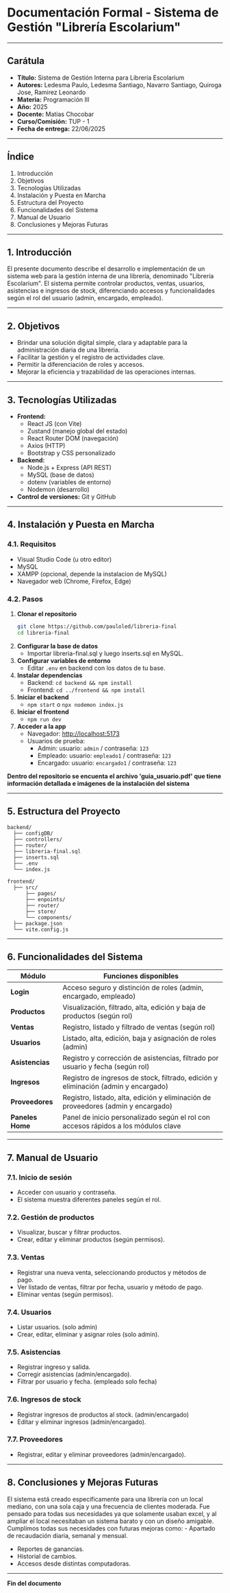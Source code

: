 
# Documentación Formal - Sistema de Gestión "Librería Escolarium"

---

## Carátula

- **Título:** Sistema de Gestión Interna para Librería Escolarium
- **Autores:** Ledesma Paulo, Ledesma Santiago, Navarro Santiago, Quiroga Jose, Ramirez Leonardo
- **Materia:** Programación III
- **Año:** 2025
- **Docente:** Matías Chocobar
- **Curso/Comisión:** TUP - 1
- **Fecha de entrega:** 22/06/2025

---

## Índice

1. Introducción
2. Objetivos
3. Tecnologías Utilizadas
4. Instalación y Puesta en Marcha
5. Estructura del Proyecto
6. Funcionalidades del Sistema
7. Manual de Usuario
8. Conclusiones y Mejoras Futuras

---

## 1. Introducción

El presente documento describe el desarrollo e implementación de un sistema web para la gestión interna de una librería, denominado "Librería Escolarium". El sistema permite controlar productos, ventas, usuarios, asistencias e ingresos de stock, diferenciando accesos y funcionalidades según el rol del usuario (admin, encargado, empleado).

---

## 2. Objetivos

- Brindar una solución digital simple, clara y adaptable para la administración diaria de una librería.
- Facilitar la gestión y el registro de actividades clave.
- Permitir la diferenciación de roles y accesos.
- Mejorar la eficiencia y trazabilidad de las operaciones internas.

---

## 3. Tecnologías Utilizadas

- **Frontend:**
  - React JS (con Vite)
  - Zustand (manejo global del estado)
  - React Router DOM (navegación)
  - Axios (HTTP)
  - Bootstrap y CSS personalizado
- **Backend:**
  - Node.js + Express (API REST)
  - MySQL (base de datos)
  - dotenv (variables de entorno)
  - Nodemon (desarrollo)
- **Control de versiones:** Git y GitHub

---

## 4. Instalación y Puesta en Marcha

### 4.1. Requisitos

- Visual Studio Code (u otro editor)
- MySQL
- XAMPP (opcional, depende la instalacion de MySQL)
- Navegador web (Chrome, Firefox, Edge)

### 4.2. Pasos

1. **Clonar el repositorio**
    ```bash
    git clone https://github.com/pauloled/libreria-final
    cd libreria-final
    ```
2. **Configurar la base de datos**
    - Importar libreria-final.sql y luego inserts.sql en MySQL.
3. **Configurar variables de entorno**
    - Editar `.env` en backend con los datos de tu base.
4. **Instalar dependencias**
    - Backend: `cd backend && npm install`
    - Frontend: `cd ../frontend && npm install`
5. **Iniciar el backend**
    - `npm start` o `npx nodemon index.js`
6. **Iniciar el frontend**
    - `npm run dev`
7. **Acceder a la app**
    - Navegador: [http://localhost:5173](http://localhost:5173)
    - Usuarios de prueba:
      - Admin: usuario: `admin` / contraseña: `123`
      - Empleado: usuario: `empleado1` / contraseña: `123`
      - Encargado: usuario: `encargado1` / contraseña: `123`

**Dentro del repositorio se encuenta el archivo 'guia_usuario.pdf' que tiene información detallada e imágenes de la instalación del sistema**

---

## 5. Estructura del Proyecto

```
backend/
  ├── configDB/
  ├── controllers/
  ├── router/
  ├── libreria-final.sql
  ├── inserts.sql
  ├── .env
  └── index.js

frontend/
  ├── src/
      ├── pages/
      ├── enpoints/
      ├── router/
      ├── store/
      └── components/
  ├── package.json
  └── vite.config.js
```

---

## 6. Funcionalidades del Sistema

| Módulo         | Funciones disponibles                                                                |
|----------------|--------------------------------------------------------------------------------------|
| **Login**      | Acceso seguro y distinción de roles (admin, encargado, empleado)                     |
| **Productos**  | Visualización, filtrado, alta, edición y baja de productos (según rol)               |
| **Ventas**     | Registro, listado y filtrado de ventas  (según rol)                                  |
| **Usuarios**   | Listado, alta, edición, baja y asignación de roles (admin)                           |
| **Asistencias** | Registro y corrección de asistencias, filtrado por usuario y fecha (según rol)      |
| **Ingresos**   | Registro de ingresos de stock, filtrado, edición y eliminación (admin y encargado)   |
| **Proveedores** | Registro, listado, alta, edición y eliminación de proveedores (admin y encargado)   |
| **Paneles Home** | Panel de inicio personalizado según el rol con accesos rápidos a los módulos clave |

---

## 7. Manual de Usuario

### 7.1. Inicio de sesión

- Acceder con usuario y contraseña.
- El sistema muestra diferentes paneles según el rol.

### 7.2. Gestión de productos

- Visualizar, buscar y filtrar productos.
- Crear, editar y eliminar productos (según permisos).

### 7.3. Ventas

- Registrar una nueva venta, seleccionando productos y métodos de pago.
- Ver listado de ventas, filtrar por fecha, usuario y método de pago.
- Eliminar ventas (según permisos).

### 7.4. Usuarios

- Listar usuarios. (solo admin)
- Crear, editar, eliminar y asignar roles (solo admin).

### 7.5. Asistencias

- Registrar ingreso y salida.
- Corregir asistencias (admin/encargado).
- Filtrar por usuario y fecha. (empleado solo fecha)

### 7.6. Ingresos de stock

- Registrar ingresos de productos al stock. (admin/encargado)
- Editar y eliminar ingresos (admin/encargado).

### 7.7. Proveedores

- Registrar, editar y eliminar proveedores (admin/encargado).

---

## 8. Conclusiones y Mejoras Futuras

El sistema está creado especificamente para una librería con un local mediano, con una sola caja y una frecuencia de clientes moderada. Fue pensado para todas sus necesidades ya que solamente usaban excel, y al ampliar el local necesitaban un sistema barato y con un diseño amigable. Cumplimos todas sus necesidades con futuras mejoras como:  - Apartado de recaudación diaria, semanal y mensual.
- Reportes de ganancias.
- Historial de cambios.
- Accesos desde distintas computadoras.

---

**Fin del documento**
